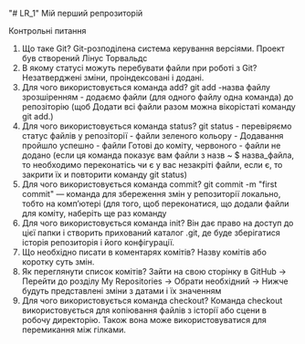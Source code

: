 "# LR_1" 
Мій перший репрозиторій

Контрольні питання 
1. Що таке Git?
Git-розподілена система керування версіями. Проект був створений Лінус Торвальдс
2. В якому статусі можуть перебувати файли при роботі з Git?
Незатверджені зміни, проіндексовані і додані.
3. Для чого використовується команда add?
git add -назва файлу зрозшіренням - додаємо файли (для одного файлу одна команда) до репозіторію (щоб Додати всі файли разом можна вікорістаті команду git add.)
4. Для чого використовується команда status?
git status - перевіряємо статус файлів у репозіторії - файли зеленого кольору - Додавання пройшло успешно - файли Готові до коміту, червоного - файли не додано (если ця команда показує вам файли з назв ~ $ назва_файла, то необходимо переконатісь чи є у вас незакріті файли, если є, то закрити їх и повторити команду git status)
5. Для чого використовується команда commit?
 git commit -m "first commit" — команда для збереження змін у репозиторії локально, тобто на комп’ютері (для того, щоб переконатися, що додали файли для коміту, наберіть ще раз команду 
6. Для чого використовується команда init?
Він дає право на доступ до цієї папки і створить прихований каталог .git, де буде зберігатися історія репозиторія і його конфігурації.
7. Що необхідно писати в коментарях комітів?
Назву комітів або коротку суть змін.
8. Як переглянути список комітів?
Зайти на свою сторінку в GitHub -> Перейти до розділу My Repositories -> Обрати необхідний -> Нижче будуть представлені зміни з датами і їх значенням 
9. Для чого використовується команда checkout?
Команда checkout використовується для копіювання файлів з історії або сцени в робочу директорію. Також вона може використовуватися для перемикання між гілками.
